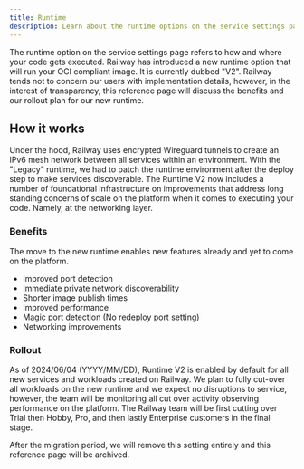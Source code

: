 ```yaml
---
title: Runtime
description: Learn about the runtime options on the service settings page.
---
```


The runtime option on the service settings page refers to how and where your code gets executed. Railway has introduced a new runtime option that will run your OCI compliant image. It is currently dubbed "V2". Railway tends not to concern our users with implementation details, however, in the interest of transparency, this reference page will discuss the benefits and our rollout plan for our new runtime.

## How it works

Under the hood, Railway uses encrypted Wireguard tunnels to create an IPv6 mesh network between all services within an environment. With the "Legacy" runtime, we had to patch the runtime environment after the deploy step to make services discoverable. The Runtime V2 now includes a number of foundational infrastructure on improvements that address long standing concerns of scale on the platform when it comes to executing your code. Namely, at the networking layer.

### Benefits

The move to the new runtime enables new features already and yet to come on the platform.

- Improved port detection
- Immediate private network discoverability
- Shorter image publish times
- Improved performance
- Magic port detection (No redeploy port setting)
- Networking improvements

### Rollout

As of 2024/06/04 (YYYY/MM/DD), Runtime V2 is enabled by default for all new services and workloads created on Railway. We plan to fully cut-over all workloads on the new runtime and we expect no disruptions to service, however, the team will be monitoring all cut over activity observing performance on the platform. The Railway team will be first cutting over Trial then Hobby, Pro, and then lastly Enterprise customers in the final stage.

After the migration period, we will remove this setting entirely and this reference page will be archived.
